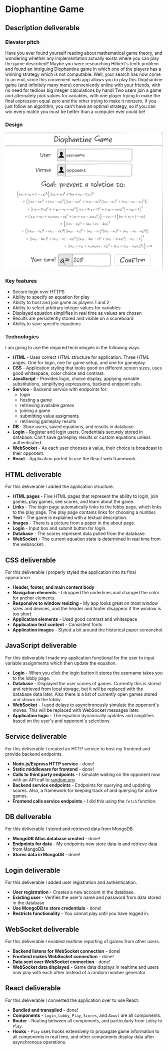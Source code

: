 # Diophantine Game

## Description deliverable

### Elevator pitch

Have you ever found yourself reading about mathematical game theory, and wondering whether any implementation actually exists where you can play the game described? Maybe you were researching Hilbert's tenth problem and found an intriguing Diophantine game in which one of the players has a winning strategy which is not computable. Well, your search has now come to an end, since this convenient web app allows you to play this Diophantine game (and infinitely many more) conveniently online with your friends, with no need for tedious big integer calculations by hand! Two users join a game and alternately pick values for variables, with one player trying to make the final expression equal zero and the other trying to make it nonzero. If you just follow an algorithm, you can't have an optimal strategy, so if you can win every match you must be better than a computer ever could be!

<!-- $$\begin{align*}
\bigg\{ \{a_1 + a_6 + 1 - x_4 \}^2 \bigg\{ \big\langle (a_6 + a_7)^2 + &3a_7 + a_6 - 2x_4 \big\rangle^2 \\
  + \bigg\langle [ (x_9 - a_7)^2 + (x_{10} - a_9)^2 ] [ (&x_9 - a_6)^2 + (x_{10} - a_8)^2 ( (x_4 - a_1)^2 + (x_{10} - a_9 - x_1)^2 ) ] \\
  \times [ (x_9 - 3x_4)^2 + (x_{10} - a_8 - &a_9)^2 ] [ (x_9 - 3x_4 - 1)^2 + (x_{10} - a_8 a_9)^2 ] - a_{12} - 1 \bigg\rangle^2 \\
  + \langle [ x_{10} + a_{12} + a_{12} x_9 a_4 - a_3 ]^2 &+ [ x_5 + a_{13} - x_9 a_4 ]^2 \rangle \bigg\} - x_{13} - 1 \bigg\} \{ a_1 + x_5 + 1 - a_5 \} \\
  \times \bigg\{ \langle ( &x_5 - x_6)^2 + 3x_6 + x_5 - 2a_5 \rangle^2 \\
  + \bigg\langle [ ( a_{10} - x_6 )^2 + (a_{11} - x_8)^2 ] [ (&a_{10} - x_5)^2 + (a_{11} - x_7)^2 ( (a_5 - a_1)^2 + (a_{11} - x_8 - a_2)^2 ) ] \\
  \times [ (a_{10} - 3a_5)^2 + (a_{11} - x_7 - &x_8)^2] [ (a_{10} - 3a_5 - 1)^2 + (a_{11} - x_7 x_8)^2 ] - x_{11} - 1 \bigg\rangle^2 \\
  + \langle &[ a_{11} + x_{11} + x_{11} a_{10} x_3 - x_2 ]^2 + [a_{11} + x_{12} - a_{10} x_3 ]^2 \rangle \bigg\} = 0        \end{align*}$$ -->

### Design

![Mock](resources/diophantine_game_mockup.png)

### Key features

- Secure login over HTTPS
- Ability to specify an equation for play
- Ability to host and join game as players 1 and 2
- Ability to select arbitrary integer values for variables
- Displayed equation simplifies in real time as values are chosen
- Results are persistently stored and visible on a scoreboard
- Ability to save specific equations

### Technologies

I am going to use the required technologies in the following ways.

- **HTML** - Uses correct HTML structure for application. Three HTML pages. One for login, one for game setup, and one for gameplay.
- **CSS** - Application styling that looks good on different screen sizes, uses good whitespace, color choice and contrast.
- **JavaScript** - Provides login, choice display, applying variable substitutions, simplifying expressions, backend endpoint calls.
- **Service** - Backend service with endpoints for:
  - login
  - hosting a game
  - retrieving available games
  - joining a game
  - submitting value assigments
  - retrieving gameplay results
- **DB** - Store users, saved equations, and results in database.
- **Login** - Register and login users. Credentials securely stored in database. Can't save gameplay results or custom equations unless authenticated.
- **WebSocket** - As each user chooses a value, their choice is broadcast to their opponent.
- **React** - Application ported to use the React web framework.

## HTML deliverable

For this deliverable I added the application structure.

- **HTML pages** - Five HTML pages that represent the ability to login, join games, play games, see scores, and learn about the game.
- **Links** - The login page automatically links to the lobby page, which links to the play page. The play page contains links for choosing a number.
- **Text** - The game is explained with a textual description.
- **Images** - There is a picture from a paper in the about page.
- **Login** - Input box and submit button for login.
- **Database** - The scores represent data pulled from the database.
- **WebSocket** - The current equation state is determined in real time from the websocket.

## CSS deliverable

For this deliverable I properly styled the application into its final appearance.

- **Header, footer, and main content body**
- **Navigation elements** - I dropped the underlines and changed the color for anchor elements.
- **Responsive to window resizing** - My app looks great on most window sizes and devices, and the header and footer disappear if the window is too short
- **Application elements** - Used good contrast and whitespace
- **Application text content** - Consistent fonts
- **Application images** - Styled a bit around the historical paper screenshot

## JavaScript deliverable

For this deliverable I made my application functional for the user to input variable assignments which then update the equation.

- **Login** - When you click the login button it stores the username takes you to the lobby page.
- **Database** - Displayed the user scores of games. Currently this is stored and retrieved from local storage, but it will be replaced with the database data later. Also there is a list of currently open games stored and shown in the lobby.
- **WebSocket** - I used delays to asynchronously simulate the opponent's moves. This will be replaced with WebSocket messages later.
- **Application logic** - The equation dynamically updates and simplifies based on the user's and opponent's selections.

## Service deliverable

For this deliverable I created an HTTP service to host my frontend and provide backend endpoints.

- **Node.js/Express HTTP service** - done!
- **Static middleware for frontend** - done!
- **Calls to third party endpoints** - I simulate waiting on the opponent now with an API call to [random.org](https://www.random.org).
- **Backend service endpoints** - Endpoints for querying and updating scores. Also, a framework for keeping track of and querying for active games.
- **Frontend calls service endpoints** - I did this using the `fetch` function.

## DB deliverable

For this deliverable I stored and retrieved data from MongoDB.

- **MongoDB Atlas database created** - done!
- **Endpoints for data** - My endpoints now store data in and retrieve data from MongoDB.
- **Stores data in MongoDB** - done!

## Login deliverable

For this deliverable I added user registration and authentication.

- **User registration** - Creates a new account in the database.
- **Existing user** - Verifies the user's name and password from data stored in the database
- **Use MongoDB to store credentials** - done!
- **Restricts functionality** - You cannot play until you have logged in.

## WebSocket deliverable

For this deliverable I enabled realtime reporting of games from other users.

- **Backend listens for WebSocket connection** - done!
- **Frontend makes WebSocket connection** - done!
- **Data sent over WebSocket connection** - done!
- **WebSocket data displayed** - Game data displays in realtime and users now play with each other instead of a random number generator

## React deliverable

For this deliverable I converted the application over to use React.

- **Bundled and transpiled** - done!
- **Components** - `Login`, `Lobby`, `Play`, `Scores`, and `About` are all components.
- **Router** - Routing between all components, and particularly from `Lobby` to `Play`.
- **Hooks** - `Play` uses hooks extensively to propagate game information to all components in real time, and other components display data after asynchronous operations.

